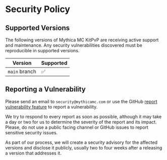 # Security Policy

## Supported Versions

The following versions of Mythica MC KitPvP are receiving active support and maintenance. Any security vulnerabilities discovered must be reproducible in supported versions.

| Version | Supported          |
| ------- | ------------------ |
| `main` branch   | :white_check_mark: |

## Reporting a Vulnerability

Please send an email to `security@mythicamc.com` or use the GitHub [report vulnerability feature](https://docs.github.com/en/code-security/security-advisories/guidance-on-reporting-and-writing-information-about-vulnerabilities/privately-reporting-a-security-vulnerability) to report a vulnerability.

We try to respond to every report as soon as possible, although it may take a day or two for us to determine the severity of the report and its impact. Please, do not use a public facing channel or GitHub issues to report sensitive security issues.

As part of our process, we will create a security advisory for the affected versions and disclose it publicly, usually two to four weeks after a releasing a version that addresses it.
